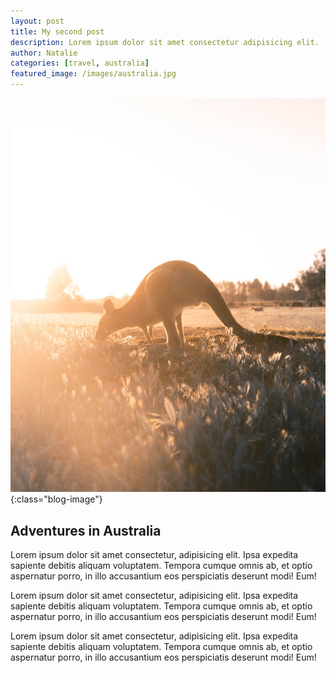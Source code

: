 ```yaml
---
layout: post
title: My second post
description: Lorem ipsum dolor sit amet consectetur adipisicing elit. 
author: Natalie 
categories: [travel, australia]
featured_image: /images/australia.jpg
---
```


![](/images/australia.jpg){:class="blog-image"}

## Adventures in Australia

Lorem ipsum dolor sit amet consectetur, adipisicing elit. Ipsa expedita sapiente debitis aliquam voluptatem. Tempora cumque omnis ab, et optio aspernatur porro, in illo accusantium eos perspiciatis deserunt modi! Eum!

Lorem ipsum dolor sit amet consectetur, adipisicing elit. Ipsa expedita sapiente debitis aliquam voluptatem. Tempora cumque omnis ab, et optio aspernatur porro, in illo accusantium eos perspiciatis deserunt modi! Eum!

Lorem ipsum dolor sit amet consectetur, adipisicing elit. Ipsa expedita sapiente debitis aliquam voluptatem. Tempora cumque omnis ab, et optio aspernatur porro, in illo accusantium eos perspiciatis deserunt modi! Eum!
